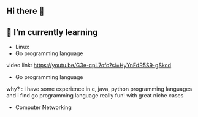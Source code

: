 ## Hi there 👋

<!--
**kulwanth-komaravolu/kulwanth-komaravolu** is a ✨ _special_ ✨ repository because its `README.md` (this file) appears on your GitHub profile.

Here are some ideas to get you started:

- 🔭 I’m currently working on ...
- 🌱 I’m currently learning ...
- 👯 I’m looking to collaborate on ...
- 🤔 I’m looking for help with ...
- 💬 Ask me about ...
- 📫 How to reach me: ...
- 😄 Pronouns: ...
- ⚡ Fun fact: ...
-->

🌱 I’m currently learning
-
- Linux
- Go programming language

video link: https://youtu.be/G3e-cpL7ofc?si=HyYnFdR5S9-gSkcd

- Go programming language

why? : i have some experience in c, java, python programming languages and i find go programming language really fun! with great niche cases

- Computer Networking

